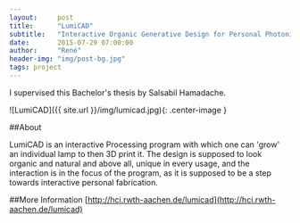 ```yaml
---
layout:     post
title:      "LumiCAD"
subtitle:   "Interactive Organic Generative Design for Personal Photonics with OLEDs"
date:       2015-07-29 07:00:00
author:     "René"
header-img: "img/post-bg.jpg"
tags: project
---
```

I supervised this Bachelor's thesis by Salsabil Hamadache.

![LumiCAD]({{ site.url }}/img/lumicad.jpg){: .center-image }

##About

LumiCAD is an interactive Processing program with which one can 'grow' an individual lamp to then 3D print it. The design is supposed to look organic and natural and above all, unique in every usage, and the interaction is in the focus of the program, as it is supposed to be a step towards interactive personal fabrication.

##More Information
[http://hci.rwth-aachen.de/lumicad](http://hci.rwth-aachen.de/lumicad)